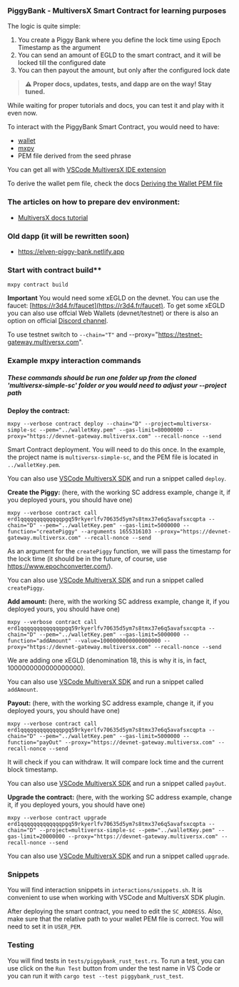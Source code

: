 ### PiggyBank - MultiversX Smart Contract for learning purposes

The logic is quite simple:
1. You create a Piggy Bank where you define the lock time using Epoch Timestamp as the argument
2. You can send an amount of EGLD to the smart contract, and it will be locked till the configured date
3. You can then payout the amount, but only after the configured lock date

> **⚠ Proper docs, updates, tests, and dapp are on the way! Stay tuned.**

While waiting for proper tutorials and docs, you can test it and play with it even now.

To interact with the PiggyBank Smart Contract, you would need to have:
- [wallet](https://devnet-wallet.multiversx.com)
- [mxpy](https://docs.multiversx.com/sdk-and-tools/sdk-py/installing-mxpy/)
- PEM file derived from the seed phrase

You can get all with [VSCode MultiversX IDE extension](https://marketplace.visualstudio.com/items?itemName=Elrond.vscode-elrond-ide) 

To derive the wallet pem file, check the docs [Deriving the Wallet PEM file](https://docs.multiversx.com/sdk-and-tools/sdk-py/deriving-the-wallet-pem-file/)

### The articles on how to prepare dev environment:
- [MultiversX docs tutorial](https://docs.multiversx.com/developers/tutorials/staking-contract/#prerequisites)

### Old dapp (it will be rewritten soon)
- https://elven-piggy-bank.netlify.app

### Start with contract build**

```
mxpy contract build
```

**Important** You would need some xEGLD on the devnet. You can use the faucet: [https://r3d4.fr/faucet](https://r3d4.fr/faucet). To get some xEGLD you can also use offcial Web Wallets (devnet/testnet) or there is also an option on official [Discord channel](https://discord.com/channels/1045353153073258557/1049254556216872990).

To use testnet switch to `--chain="T"` and --proxy="https://testnet-gateway.multiversx.com".

### Example mxpy interaction commands
##### These commands should be run one folder up from the cloned 'multiversx-simple-sc' folder or you would need to adjust your --project path

**Deploy the contract:**

```
mxpy --verbose contract deploy --chain="D" --project=multiversx-simple-sc --pem="../walletKey.pem" --gas-limit=80000000 --proxy="https://devnet-gateway.multiversx.com" --recall-nonce --send
```

Smart Contract deployment. You will need to do this once.
In the example, the project name is `multiversx-simple-sc`, and the PEM file is located in `../walletKey.pem`.

You can also use [VSCode MultiversX SDK](https://marketplace.visualstudio.com/items?itemName=Elrond.vscode-elrond-ide) and run a snippet called `deploy`.

**Create the Piggy:**
(here, with the working SC address example, change it, if you deployed yours, you should have one)

```
mxpy --verbose contract call erd1qqqqqqqqqqqqqpgq59rkyerlfv70635d5ym7s8tmx37e6q5avafsxcqpta --chain="D" --pem="../walletKey.pem" --gas-limit=5000000 --function="createPiggy" --arguments 1655316103 --proxy="https://devnet-gateway.multiversx.com" --recall-nonce --send
```

As an argument for the `createPiggy` function, we will pass the timestamp for the lock time (it should be in the future, of course, use https://www.epochconverter.com/).

You can also use [VSCode MultiversX SDK](https://marketplace.visualstudio.com/items?itemName=Elrond.vscode-elrond-ide) and run a snippet called `createPiggy`.

**Add amount:**
(here, with the working SC address example, change it, if you deployed yours, you should have one)

```
mxpy --verbose contract call erd1qqqqqqqqqqqqqpgq59rkyerlfv70635d5ym7s8tmx37e6q5avafsxcqpta --chain="D" --pem="../walletKey.pem" --gas-limit=5000000 --function="addAmount" --value=1000000000000000000 --proxy="https://devnet-gateway.multiversx.com" --recall-nonce --send
```

We are adding one xEGLD (denomination 18, this is why it is, in fact, 1000000000000000000).

You can also use [VSCode MultiversX SDK](https://marketplace.visualstudio.com/items?itemName=Elrond.vscode-elrond-ide) and run a snippet called `addAmount`.

**Payout:**
(here, with the working SC address example, change it, if you deployed yours, you should have one)

```
mxpy --verbose contract call erd1qqqqqqqqqqqqqpgq59rkyerlfv70635d5ym7s8tmx37e6q5avafsxcqpta --chain="D" --pem="../walletKey.pem" --gas-limit=5000000 --function="payOut" --proxy="https://devnet-gateway.multiversx.com" --recall-nonce --send
```

It will check if you can withdraw. It will compare lock time and the current block timestamp. 

You can also use [VSCode MultiversX SDK](https://marketplace.visualstudio.com/items?itemName=Elrond.vscode-elrond-ide) and run a snippet called `payOut`.

**Upgrade the contract:**
(here, with the working SC address example, change it, if you deployed yours, you should have one)
 
```
mxpy --verbose contract upgrade erd1qqqqqqqqqqqqqpgq59rkyerlfv70635d5ym7s8tmx37e6q5avafsxcqpta --chain="D" --project=multiversx-simple-sc --pem="../walletKey.pem" --gas-limit=20000000 --proxy="https://devnet-gateway.multiversx.com" --recall-nonce --send
```

You can also use [VSCode MultiversX SDK](https://marketplace.visualstudio.com/items?itemName=Elrond.vscode-elrond-ide) and run a snippet called `upgrade`.

### Snippets

You will find interaction snippets in `interactions/snippets.sh`. It is convenient to use when working with VSCode and MultiversX SDK plugin.

After deploying the smart contract, you need to edit the `SC_ADDRESS`. Also, make sure that the relative path to your wallet PEM file is correct. You will need to set it in `USER_PEM`.

### Testing

You will find tests in `tests/piggybank_rust_test.rs`. To run a test, you can use click on the `Run Test` button from under the test name in VS Code or you can run it with `cargo test --test piggybank_rust_test`.
